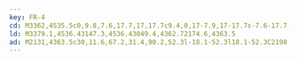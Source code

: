 ```yaml
---
key: FR-4
cd: M3362,4535.5c0,9.8,7.6,17.7,17,17.7c9.4,0,17-7.9,17-17.7s-7.6-17.7-17-17.7l0,0C3369.6,4517.8,3362,4525.7,3362,4535.5z
ld: M3379.1,4536.43147.3,4536.43049.4,4362.72174.6,4363.5
ad: M2131,4363.5c30,11.6,67.2,31.4,90.2,52.3l-18.1-52.3l18.1-52.3C2198.2,4332.1,2161,4351.9,2131,4363.5z
---
```


